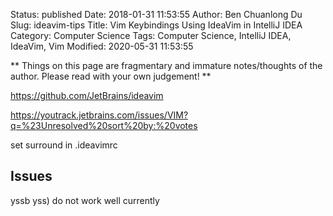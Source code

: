 Status: published
Date: 2018-01-31 11:53:55
Author: Ben Chuanlong Du
Slug: ideavim-tips
Title: Vim Keybindings Using IdeaVim in IntelliJ IDEA
Category: Computer Science
Tags: Computer Science, IntelliJ IDEA, IdeaVim, Vim
Modified: 2020-05-31 11:53:55

**
Things on this page are
fragmentary and immature notes/thoughts of the author.
Please read with your own judgement!
**

https://github.com/JetBrains/ideavim

https://youtrack.jetbrains.com/issues/VIM?q=%23Unresolved%20sort%20by:%20votes

set surround in .ideavimrc

## Issues

yssb yss) do not work well currently 

